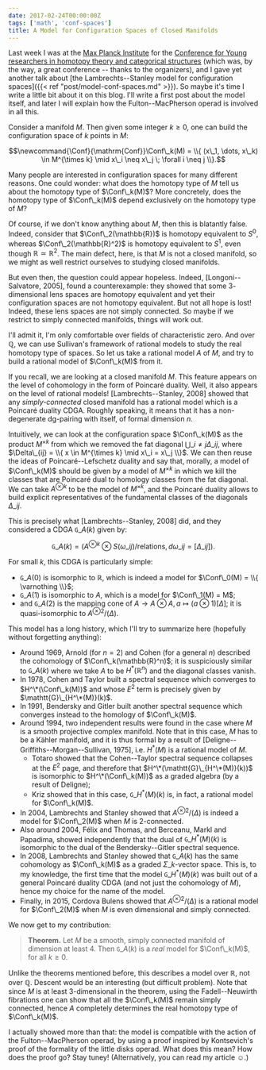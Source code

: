 ```yaml
---
date: 2017-02-24T00:00:00Z
tags: ['math', 'conf-spaces']
title: A Model for Configuration Spaces of Closed Manifolds
---
```


Last week I was at the [Max Planck Institute](https://www.mpim-bonn.mpg.de/) for the [Conference for Young researchers in homotopy theory and categorical structures](https://www.mpim-bonn.mpg.de/node/6791) (which was, by the way, a great conference -- thanks to the organizers), and I gave yet another talk about [the Lambrechts--Stanley model for configuration spaces]({{< ref "post/model-conf-spaces.md" >}}). So maybe it's time I write a little bit about it on this blog. I'll write a first post about the model itself, and later I will explain how the Fulton--MacPherson operad is involved in all this.
<!--more-->

Consider a manifold $M$. Then given some integer $k \ge 0$, one can build the configuration space of $k$ points in $M$:

$$\newcommand{\Conf}{\mathrm{Conf}}\Conf\_k(M) = \\{ (x\_1, \dots, x\_k) \in M^{\times k} \mid x\_i \neq x\_j \; \forall i \neq j \\}.$$

Many people are interested in configuration spaces for many different reasons. One could wonder: what does the homotopy type of $M$ tell us about the homotopy type of $\Conf\_k(M)$? More concretely, does the homotopy type of $\Conf\_k(M)$ depend exclusively on the homotopy type of $M$?

Of course, if we don't know anything about $M$, then this is blatantly false. Indeed, consider that $\Conf\_2(\mathbb{R})$ is homotopy equivalent to $S^0$, whereas $\Conf\_2(\mathbb{R}^2)$ is homotopy equivalent to $S^1$, even though $\mathbb{R} \simeq \mathbb{R}^2$. The main defect, here, is that $M$ is not a closed manifold, so we might as well restrict ourselves to studying closed manifolds.

But even then, the question could appear hopeless. Indeed, [Longoni--Salvatore, 2005], found a counterexample: they showed that some $3$-dimensional lens spaces are homotopy equivalent and yet their configuration spaces are not homotopy equivalent. But not all hope is lost! Indeed, these lens spaces are not simply connected. So maybe if we restrict to simply connected manifolds, things will work out.

I'll admit it, I'm only comfortable over fields of characteristic zero. And over $\mathbb{Q}$, we can use Sullivan's framework of rational models to study the real homotopy type of spaces. So let us take a rational model $A$ of $M$, and try to build a rational model of $\Conf\_k(M)$ from it.

If you recall, we are looking at a closed manifold $M$. This feature appears on the level of cohomology in the form of Poincaré duality. Well, it also appears on the level of rational models! [Lambrechts--Stanley, 2008] showed that any *simply-connected* closed manifold has a rational model which is a Poincaré duality CDGA. Roughly speaking, it means that it has a non-degenerate dg-pairing with itself, of formal dimension $n$.

Intuitively, we can look at the configuration space $\Conf\_k(M)$ as the product $M^{\times k}$ from which we removed the fat diagonal $\bigcup\_{i \neq j} \Delta\_{ij}$, where $\Delta\_{ij} = \\{ x \in M^{\times k} \mid x\_i = x\_j \\}$. We can then reuse the ideas of Poincaré--Lefschetz duality and say that, morally, a model of $\Conf\_k(M)$ should be given by a model of $M^{\times k}$ in which we kill the classes that are Poincaré dual to homology classes from the fat diagonal. We can take $A^{\otimes k}$ to be the model of $M^{\times k}$, and the Poincaré duality allows to build explicit representatives of the fundamental classes of the diagonals $\Delta\_{ij}$.

This is precisely what [Lambrechts--Stanley, 2008] did, and they considered a CDGA $\mathtt{G}\_A(k)$ given by:

$$\mathtt{G}\_A(k) = \bigl( A^{\otimes k} \otimes S(\omega\_{ij}) / \text{relations}, d \omega\_{ij} = [\Delta\_{ij}] \bigr).$$

For small $k$, this CDGA is particularly simple:

- $\mathtt{G}\_A(0)$ is isomorphic to $\mathbb{R}$, which is indeed a model for $\Conf\_0(M) = \\{ \varnothing \\}$;
- $\mathtt{G}\_A(1)$ is isomorphic to $A$, which is a model for $\Conf\_1(M) = M$;
- and $\mathtt{G}\_A(2)$ is the mapping cone of $A \to A \otimes A, \, a \mapsto (a \otimes 1) [\Delta]$; it is quasi-isomorphic to $A^{\otimes 2} / (\Delta)$.

This model has a long history, which I'll try to summarize here (hopefully without forgetting anything):

- Around 1969, Arnold (for $n = 2$) and Cohen (for a general $n$) described the cohomology of $\Conf\_k(\mathbb{R}^n)$; it is suspiciously similar to $\mathtt{G}\_A(k)$ where we take $A$ to be $H^*(\mathbb{R}^n)$ and the diagonal classes vanish.
- In 1978, Cohen and Taylor built a spectral sequence which converges to $H^\*(\Conf\_k(M))$ and whose $E^2$ term is precisely given by $\mathtt{G}\_{H^\*(M)}(k)$.
- In 1991, Bendersky and Gitler built another spectral sequence which converges instead to the homology of $\Conf\_k(M)$.
- Around 1994, two independent results were found in the case where $M$ is a smooth projective complex manifold. Note that in this case, $M$ has to be a Kähler manifold, and it is thus formal by a result of [Deligne--Griffiths--Morgan--Sullivan, 1975], i.e. $H^*(M)$ is a rational model of $M$.
  - Totaro showed that the Cohen--Taylor spectral sequence collapses at the $E^2$ page, and therefore that $H^\*(\mathtt{G}\_{H^\*(M)}(k))$ is isomorphic to $H^\*(\Conf\_k(M))$ as a graded algebra (by a result of Deligne);
  - Kriz showed that in this case, $\mathtt{G}\_{H^*(M)}(k)$ is, in fact, a rational model for $\Conf\_k(M)$.
- In 2004, Lambrechts and Stanley showed that $A^{\otimes 2} / (\Delta)$ is indeed a model for $\Conf\_2(M)$ when $M$ is $2$-connected.
- Also around 2004, Félix and Thomas, and Berceanu, Markl and Papadima, showed independently that the dual of $\mathtt{G}\_{H^*(M)}(k)$ is isomorphic to the dual of the Bendersky--Gitler spectral sequence.
- In 2008, Lambrechts and Stanley showed that $\mathtt{G}\_A(k)$ has the same cohomology as $\Conf\_k(M)$ as a graded $\Sigma\_k$-vector space. This is, to my knowledge, the first time that the model $\mathtt{G}\_{H^*(M)}(k)$ was built out of a general Poincaré duality CDGA (and not just the cohomology of $M$), hence my choice for the name of the model.
- Finally, in 2015, Cordova Bulens showed that $A^{\otimes 2} / (\Delta)$ is a rational model for $\Conf\_2(M)$ when $M$ is even dimensional and simply connected.

We now get to my contribution:

> **Theorem.** Let $M$ be a smooth, simply connected manifold of dimension at least $4$. Then $\mathtt{G}\_A(k)$ is a *real* model for $\Conf\_k(M)$, for all $k \ge 0$.

Unlike the theorems mentioned before, this describes a model over $\mathbb{R}$, not over $\mathbb{Q}$. Descent would be an interesting (but difficult problem). Note that since $M$ is at least $3$-dimensional in the theorem, using the Fadell--Neuwirth fibrations one can show that all the $\Conf\_k(M)$ remain simply connected, hence $A$ completely determines the real homotopy type of $\Conf\_k(M)$.

I actually showed more than that: the model is compatible with the action of the Fulton--MacPherson operad, by using a proof inspired by Kontsevich's proof of the formality of the little disks operad. What does this mean? How does the proof go? Stay tuney! (Alternatively, you can read my article ☺.)
